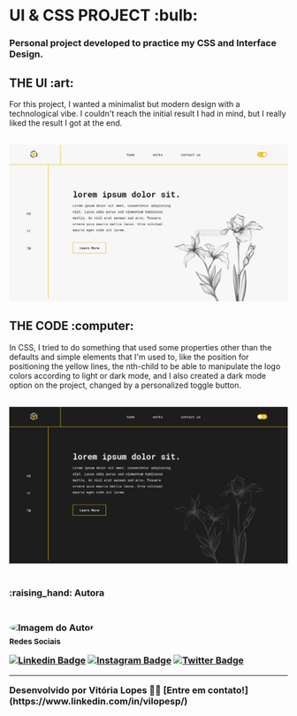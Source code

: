 <h1> UI & CSS PROJECT :bulb:</h1> 
<h3> Personal project developed to practice my CSS and Interface Design. </h3> 

<h2> THE UI :art: </h2> 
<p>For this project, I wanted a minimalist but modern design with a technological vibe. I couldn't reach the initial result I had in mind, but I really liked the result I got at the end.</p><br>

<img src="./contents/uidesign-light.png" alt="uidesign-dark">

<h2> THE CODE :computer: </h2>
<p>In CSS, I tried to do something that used some properties other than the defaults and simple elements that I'm used to, like the position for positioning the yellow lines, the nth-child to be able to manipulate the logo colors according to light or dark mode, and I also created a dark mode option on the project, changed by a personalized toggle button. </p><br>

<img src="./contents/uidesign-dark.png" alt="uidesign-dark">
<br>
<br>
<h3> :raising_hand: Autora <h3>
<br>
 <img style="border-radius: 50%;" src="https://avatars2.githubusercontent.com/u/64246018?s=460&u=3d07c48c53255d53e3406037c7f98af14fd98689&v=4" width="100px;" alt="Imagem do Autor"/>
 <br/> 
 <sub><b>Redes Sociais</b></sub> 
 <br/>

[![Linkedin Badge](https://img.shields.io/badge/-vilopesp-blue?style=flat-square&logo=Linkedin&logoColor=white&link=https://www.linkedin.com/in/vilopesp/)](https://www.linkedin.com/in/grioos/) 
[![Instagram Badge](https://img.shields.io/badge/-@_vilopesp_-blue?style=flat-square&logo=Instagram&logoColor=white&link=https://www.instagram.com/_vilopesp/)](https://www.instagram.com/grioos_/)
[![Twitter Badge](https://img.shields.io/twitter/follow/_vilopesp?style=social)](https://twitter.com/_vilopesp)

---

 <p> Desenvolvido por Vitória Lopes 👋🏻 [Entre em contato!](https://www.linkedin.com/in/vilopesp/) </p>
